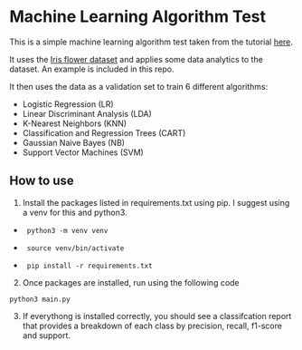 # Machine Learning Algorithm Test

This is a simple machine learning algorithm test taken from the tutorial [here](https://machinelearningmastery.com/machine-learning-in-python-step-by-step/).

It uses the [Iris flower dataset](https://en.wikipedia.org/wiki/Iris_flower_data_set) and applies some data analytics to the dataset. An example is included in this repo.

It then uses the data as a validation set to train 6 different algorithms:
* Logistic Regression (LR)
* Linear Discriminant Analysis (LDA)
* K-Nearest Neighbors (KNN)
* Classification and Regression Trees (CART)
* Gaussian Naive Bayes (NB)
* Support Vector Machines (SVM)

## How to use
1. Install the packages listed in requirements.txt using pip. I suggest using a venv for this and python3.
 * ```
    python3 -m venv venv
   ```
 * ```
    source venv/bin/activate
   ```
 * ```
    pip install -r requirements.txt
   ```
2. Once packages are installed, run using the following code
```
python3 main.py
```
3. If everythong is installed correctly, you should see a classifcation report that provides a breakdown of each class by precision, recall, f1-score and support.